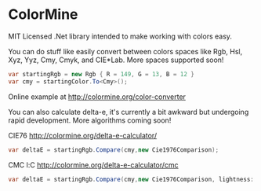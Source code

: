 ColorMine
=========

MIT Licensed .Net library intended to make working with colors easy.

You can do stuff like easily convert between colors spaces like Rgb, Hsl, Xyz, Yyz, Cmy, Cmyk, and CIE*Lab. More spaces supported soon!

```c#
var startingRgb = new Rgb { R = 149, G = 13, B = 12 }
var cmy = startingColor.To<Cmy>();
```

Online example at http://colormine.org/color-converter

You can also calculate delta-e, it's currently a bit awkward but undergoing rapid development. More algorithms coming soon!

CIE76 http://colormine.org/delta-e-calculator/
```c#
var deltaE = startingRgb.Compare(cmy,new Cie1976Comparison);
```

CMC l:C http://colormine.org/delta-e-calculator/cmc
```c#
var deltaE = startingRgb.Compare(cmy,new Cie1976Comparison, lightness: 2, chroma: 1);
```
